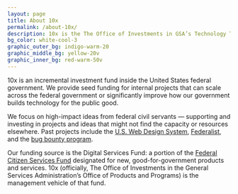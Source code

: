 ```yaml
---
layout: page
title: About 10x
permalink: /about-10x/
description: 10x is the The Office of Investments in GSA’s Technology Transformation Service. We fund good-for-government ideas from federal civil servants.
bg_color: white-cool-3
graphic_outer_bg: indigo-warm-20
graphic_middle_bg: yellow-20v
graphic_inner_bg: red-warm-50v
---
```


10x is an incremental investment fund inside the United States federal government. We provide seed funding for internal projects that can scale across the federal government or significantly improve how our government builds technology for the public good.

We focus on high-impact ideas from federal civil servants — supporting and investing in projects and ideas that might not find the capacity or resources elsewhere. Past projects include the [U.S. Web Design System](#0), [Federalist](#0), and the [bug bounty program](#0).

Our funding source is the Digital Services Fund: a portion of the <a href="#1">Federal Citizen Services Fund</a> designated for new, good-for-government products and services. 10x (officially, The Office of Investments in the General Services Administration’s Office of Products and Programs) is the management vehicle of that fund.
